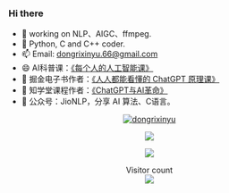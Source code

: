 ### Hi there 
- 🔭 working on NLP、AIGC、ffmpeg.
- 🌱 Python, C and C++ coder.
- 📫 Email: dongrixinyu.66@gmail.com
- 😄 AI科普课：[《每个人的人工智能课》](https://ke.wechess.cn/app/index.php?i=5&c=entry&m=xiangqi_lesson&do=lesson&id=282)
- 👋 掘金电子书作者：[《人人都能看懂的 ChatGPT 原理课》](https://juejin.cn/book/7225592349563289600?utm_source=course_list)
- 🦉 知学堂课程作者：[《ChatGPT与AI革命》](https://zhixuetang.zhihu.com/ee/index/graphicDetails/1020004/3/x/x)
- 🔭 公众号：JioNLP，分享 AI 算法、C语言。

<p align="center"> <a href="https://github.com/ryo-ma/github-profile-trophy"><img src="https://github-profile-trophy.vercel.app/?username=dongrixinyu" alt="dongrixinyu" /></a> </p>

<p align="center"> <img align="center" src="https://github-readme-stats.vercel.app/api?username=dongrixinyu&show_icons=true&icon_color=CE1D2D&text_color=718096&bg_color=ffffff&hide_title=true" /> </p>

<p align="center"> <img align="center" style="padding=0;" src="https://github-readme-stats.quantumlytangled.vercel.app/api/top-langs/?username=dongrixinyu&layout=compact&show_icons=true&hide_border=true&icon_color=f0f0f000&count_private=true" /> </p>

<p align="center"> 
  Visitor count<br>
  <img src="https://profile-counter.glitch.me/dongrixinyu/count.svg" />
</p>

